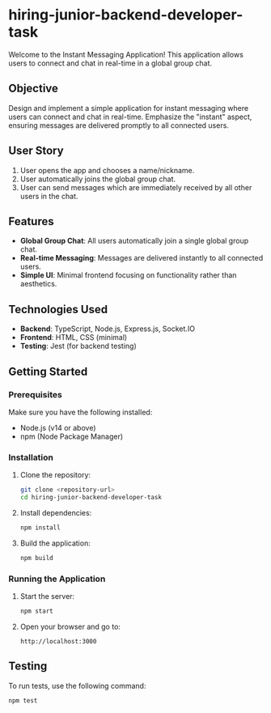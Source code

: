 # hiring-junior-backend-developer-task

Welcome to the Instant Messaging Application! This application allows users to connect and chat in real-time in a global group chat.

## Objective

Design and implement a simple application for instant messaging where users can connect and chat in real-time. Emphasize the "instant" aspect, ensuring messages are delivered promptly to all connected users.

## User Story

1. User opens the app and chooses a name/nickname.
2. User automatically joins the global group chat.
3. User can send messages which are immediately received by all other users in the chat.

## Features

- **Global Group Chat**: All users automatically join a single global group chat.
- **Real-time Messaging**: Messages are delivered instantly to all connected users.
- **Simple UI**: Minimal frontend focusing on functionality rather than aesthetics.

## Technologies Used

- **Backend**: TypeScript, Node.js, Express.js, Socket.IO
- **Frontend**: HTML, CSS (minimal)
- **Testing**: Jest (for backend testing)

## Getting Started

### Prerequisites

Make sure you have the following installed:

- Node.js (v14 or above)
- npm (Node Package Manager)

### Installation

1. Clone the repository:

   ```bash
   git clone <repository-url>
   cd hiring-junior-backend-developer-task
   ```

2. Install dependencies:
   ```bash
   npm install
   ```
3. Build the application:
   ```bash
   npm build
   ```

### Running the Application

1. Start the server:

   ```bash
   npm start
   ```

2. Open your browser and go to:
   ```
   http://localhost:3000
   ```

## Testing

To run tests, use the following command:

```bash
npm test
```
